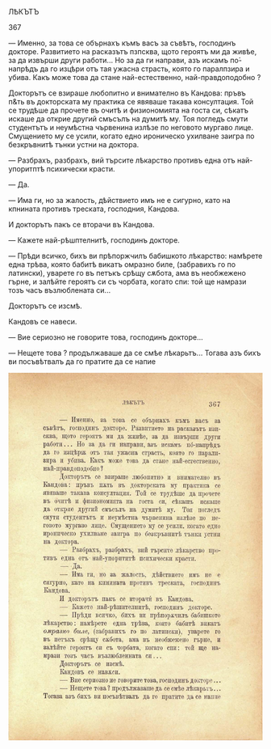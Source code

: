 ﻿ЛѢКЪТЪ

367

— Именно, за това се обърнахъ къмъ васъ за съвѣтъ, господинъ докторе. Развитието на расказътъ пзпсква, щото героятъ ми да живѣе, за да извърши други работи... Но за да ги направи, азъ искамъ по́-напрѣдъ да го изцѣри отъ тая ужасна страсть, която го паралпзира и убива. Какъ може това да стане най-естественно, най-правдоподобно ?

Докторътъ се взираше любопитно и внимателно въ Кандова: пръвъ п&ть въ докторската му практика се явяваше такава консултация. Той се трудѣше да прочете въ очитѣ и физиономията на госта си, сѣкатъ искаше да открие другий смъсълъ на думитѣ му. Тоя погледъ смути студентътъ и неумѣстна чървенина излѣзе по неговото мургаво лице. Смущението му се усили, когато едно ироническо ухилване заигра по безкръвнитѣ тънки устни на доктора.

— Разбрахъ, разбрахъ, вий търсите лѣкарство противъ една отъ най-упоритптѣ психически красти.

— Да.

— Има ги, но за жалость, дѣйствието имъ не е сигурно, като на кпнината противъ треската, господния, Кандова.

И докторътъ пакъ се вторачи въ Кандова.

— Кажете най-рѣшптелнитѣ, господинъ докторе.

— Прѣди всичко, бихъ ви прѣпоржчилъ бабишкото лѣкарство: намѣрете една трѣва, която бабитѣ викатъ омразно биле, (забравихъ го по латински), уварете го въ петъкъ срѣщу сѫбота, ама въ необжежено гърне, и залѣйте героятъ си съ чорбата, когато спи: той ще намрази тозъ часъ възлюблената си...

Докторътъ се изсмѣ.

Кандовъ се навеси.

— Вие сериозно не говорите това, господинъ докторе...

— Нещете това ? продължаваше да се смѣе лѣкарьтъ... Тогава азъ бихъ ви посъвѣтвалъ да го пратите да се напие

![original](../images/410.jpg)

